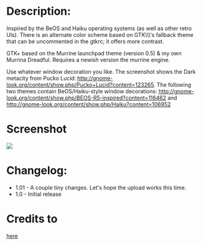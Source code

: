 # Description:
Inspired by the BeOS and Haiku operating systems (as well as other retro UIs).
There is an alternate color scheme based on GTK\\\\\\\'s fallback theme that can be uncommented in the gtkrc; it offers more contrast.

GTK+ based on the Murrine launchpad theme (version 0.5) & my own Murrina Dreadful. Requires a newish version the murrine engine.

Use whatever window decoration you like. The screenshot shows the Dark metacity from Pucko Lucid: http://gnome-look.org/content/show.php/Pucko+Lucid?content=123265. The following two themes contain BeOS/Haiku-style window decorations: http://gnome-look.org/content/show.php/BEOS-R5-inspired?content=116462 and http://gnome-look.org/content/show.php/Haiku?content=106952

# Screenshot
![](http://s28.postimg.org/z7fk7stn1/127322_1.png)

# Changelog:
- 1.01 - A couple tiny changes. Let's hope the upload works this time.
- 1.0 - Initial release

# Credits to
[here](http://gnome-look.org/content/show.php/Murrina+Haikuish?content=127322)
